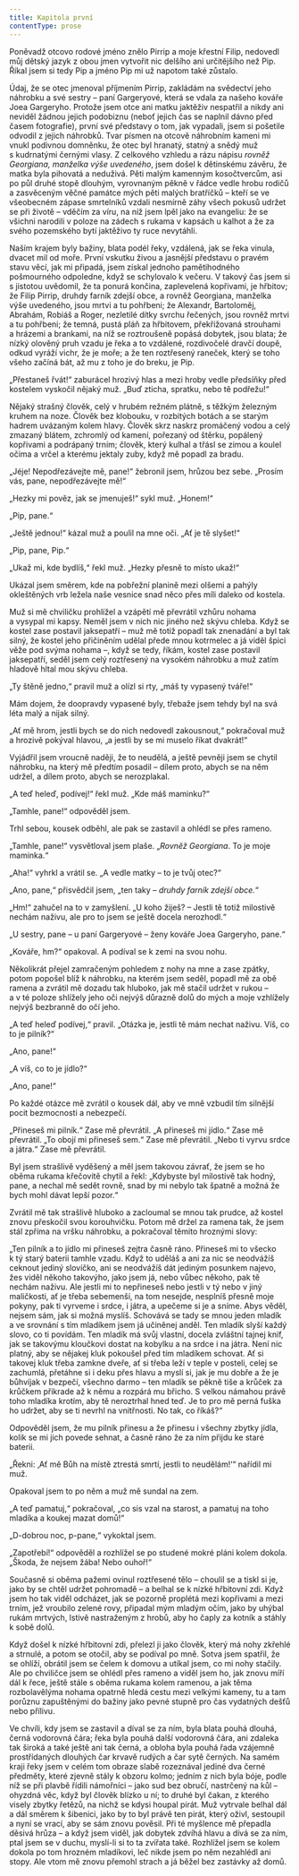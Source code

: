 ```yaml
---
title: Kapitola první
contentType: prose
---
```


<section>

Poněvadž otcovo rodové jméno znělo Pirrip a moje křestní Filip, nedovedl můj dětský jazyk z obou jmen vytvořit nic delšího ani urči­tějšího než Pip. Říkal jsem si tedy Pip a jméno Pip mi už napotom také zůstalo.

Údaj, že se otec jmenoval příjmením Pirrip, zakládám na svědectví jeho náhrobku a své sestry – paní Gargeryové, která se vdala za našeho kováře Joea Gargeryho. Protože jsem otce ani matku jaktěživ nespatřil a nikdy ani neviděl žádnou jejich podobiznu (neboť jejich čas se naplnil dávno před časem fotografie), první své představy o tom, jak vypadali, jsem si pošetile odvodil z jejich náhrobků. Tvar písmen na otcově náhrobním kameni mi vnukl podivnou domněnku, že otec byl hranatý, statný a snědý muž s kudrnatými černými vlasy. Z celkového vzhledu a rázu nápisu _rovněž Georgiana, manželka výše uvedeného_, jsem došel k dětinskému závěru, že matka byla pihovatá a neduživá. Pěti malým kamenným kosočtvercům, asi po půl druhé stopě dlouhým, vyrovnaným pěkně v řádce vedle hrobu rodičů a zasvěceným věčné památce mých pěti malých bratříčků – kteří se ve všeobecném zápase smrtelníků vzdali nesmírně záhy všech pokusů udržet se při životě – vděčím za víru, na níž jsem lpěl jako na evangeliu: že se všichni narodili v poloze na zádech s rukama v kapsách u kalhot a že za svého pozemského bytí jaktěživo ty ruce nevytáhli.

Naším krajem byly bažiny, blata podél řeky, vzdálená, jak se řeka vinula, dvacet mil od moře. První vskutku živou a jasnější představu o pravém stavu věcí, jak mi připadá, jsem získal jednoho pamětihodného pošmourného odpoledne, když se schylovalo k večeru. V takový čas jsem si s jistotou uvědomil, že ta ponurá končina, zaplevelená kopřivami, je hřbitov; že Filip Pirrip, druhdy farník zdejší obce, a rovněž Georgiana, manželka výše uvedeného, jsou mrtvi a tu pohřbeni; že Alexandr, Bartoloměj, Abrahám, Robiáš a Roger, nezletilé dítky svrchu řečených, jsou rovněž mrtvi a tu pohřbeni; že temná, pustá pláň za hřbitovem, překřižovaná strouhami a hrázemi a brankami, na níž se roztroušeně popásá dobytek, jsou blata; že nízký olověný pruh vzadu je řeka a to vzdálené, rozdivočelé dravčí doupě, odkud vyráží vichr, že je moře; a že ten roztřesený raneček, který se toho všeho začíná bát, až mu z toho je do breku, je Pip.

„Přestaneš řvát!“ zaburácel hrozivý hlas a mezi hroby vedle předsíňky před kostelem vyskočil nějaký muž. „Buď zticha, spratku, nebo tě podřežu!“

Nějaký strašný člověk, celý v hrubém režném plátně, s těžkým železným kruhem na noze. Člověk bez klobouku, v rozbitých botách a se starým hadrem uvázaným kolem hlavy. Člověk skrz naskrz promáčený vodou a celý zmazaný blátem, zchromlý od kamení, pořezaný od štěrku, popálený kopřivami a podrápaný trním; člověk, který kulhal a třásl se zimou a koulel očima a vrčel a kterému jektaly zuby, když mě popadl za bradu.

„Jéje! Nepodřezávejte mě, pane!“ žebronil jsem, hrůzou bez sebe. „Prosím vás, pane, nepodřezávejte mě!“

„Hezky mi pověz, jak se jmenuješ!“ sykl muž. „Honem!“

„Pip, pane.“

„Ještě jednou!“ kázal muž a poulil na mne oči. „Ať je tě slyšet!“

„Pip, pane, Pip.“

„Ukaž mi, kde bydlíš,“ řekl muž. „Hezky přesně to místo ukaž!“

Ukázal jsem směrem, kde na pobřežní planině mezi olšemi a pahýly okleštěných vrb ležela naše vesnice snad něco přes míli daleko od kostela.

Muž si mě chviličku prohlížel a vzápětí mě převrátil vzhůru nohama a vysypal mi kapsy. Neměl jsem v nich nic jiného než skývu chleba. Když se kostel zase postavil jaksepatří – muž mě totiž popadl tak znenadání a byl tak silný, že kostel jeho přičiněním udělal přede mnou kotrmelec a já viděl špici věže pod svýma nohama –, když se tedy, říkám, kostel zase postavil jaksepatří, seděl jsem celý roztřesený na vysokém náhrobku a muž zatím hladově hltal mou skývu chleba.

„Ty štěně jedno,“ pravil muž a olízl si rty, „máš ty vypasený tváře!“

Mám dojem, že doopravdy vypasené byly, třebaže jsem tehdy byl na svá léta malý a nijak silný.

„Ať mě hrom, jestli bych se do nich nedovedl zakousnout,“ pokračoval muž a hrozivě pokýval hlavou, „a jestli by se mi muselo říkat dvakrát!“

Vyjádřil jsem vroucně naději, že to neudělá, a ještě pevněji jsem se chytil náhrobku, na který mě předtím posadil – dílem proto, abych se na něm udržel, a dílem proto, abych se nerozplakal.

„A teď heleď, podívej!“ řekl muž. „Kde máš maminku?“

„Tamhle, pane!“ odpověděl jsem.

Trhl sebou, kousek odběhl, ale pak se zastavil a ohlédl se přes rameno.

„Tamhle, pane!“ vysvětloval jsem plaše. „_Rovněž Georgiana_. To je moje maminka.“

„Aha!“ vyhrkl a vrátil se. „A vedle matky – to je tvůj otec?“

„Ano, pane,“ přisvědčil jsem, „ten taky – _druhdy farník zdejší obce._“

„Hm!“ zahučel na to v zamyšlení. „U koho žiješ? – Jestli tě totiž milostivě nechám naživu, ale pro to jsem se ještě docela nerozhodl.“

„U sestry, pane – u paní Gargeryové – ženy kováře Joea Gargeryho, pane.“

„Kováře, hm?“ opakoval. A podíval se k zemi na svou nohu.

Několikrát přejel zamračeným pohledem z nohy na mne a zase zpátky, potom popošel blíž k náhrobku, na kterém jsem seděl, po­padl mě za obě ramena a zvrátil mě dozadu tak hluboko, jak mě stačil udržet v rukou – a v té poloze shlížely jeho oči nejvýš důrazně dolů do mých a moje vzhlížely nejvýš bezbranně do očí jeho.

„A teď heleď podívej,“ pravil. „Otázka je, jestli tě mám nechat naživu. Víš, co to je pilník?“

„Ano, pane!“

„A víš, co to je jídlo?“

„Ano, pane!“

Po každé otázce mě zvrátil o kousek dál, aby ve mně vzbudil tím silnější pocit bezmocnosti a nebezpečí.

„Přineseš mi pilník.“ Zase mě převrátil. „A přineseš mi jídlo.“ Zase mě převrátil. „To obojí mi přineseš sem.“ Zase mě převrátil. „Nebo ti vyrvu srdce a játra.“ Zase mě převrátil.

Byl jsem strašlivě vyděšený a měl jsem takovou závrať, že jsem se ho oběma rukama křečovitě chytil a řekl: „Kdybyste byl milostivě tak hodný, pane, a nechal mě sedět rovně, snad by mi nebylo tak špatně a možná že bych mohl dávat lepší pozor.“

Zvrátil mě tak strašlivě hluboko a zacloumal se mnou tak prudce, až kostel znovu přeskočil svou korouhvičku. Potom mě držel za ramena tak, že jsem stál zpříma na vršku náhrobku, a pokračoval těmito hroznými slovy:

„Ten pilník a to jídlo mi přineseš zejtra časně ráno. Přineseš mi to všecko k tý starý baterii tamhle vzadu. Když to uděláš a ani za nic se neodvážíš ceknout jediný slovíčko, ani se neodvážíš dát jediným posunkem najevo, žes viděl někoho takovýho, jako jsem já, nebo vůbec někoho, pak tě nechám naživu. Ale jestli mi to nepřineseš nebo jestli v tý nebo v jiný maličkosti, ať je třeba sebemenší, na tom nesejde, nesplníš přesně moje pokyny, pak ti vyrveme i srdce, i ját­ra, a upečeme si je a sníme. Abys věděl, nejsem sám, jak si možná myslíš. Schovává se tady se mnou jeden mladík a ve srovnání s tím mladíkem jsem já učiněnej anděl. Ten mladík slyší každý slovo, co ti povídám. Ten mladík má svůj vlastní, docela zvláštní tajnej knif, jak se takovýmu kloučkovi dostat na kobylku a na srdce i na játra. Není nic platný, aby se nějakej kluk pokoušel před tím mladíkem schovat. Ať si takovej kluk třeba zamkne dveře, ať si třeba leží v teple v posteli, celej se zachumlá, přetáhne si i deku přes hlavu a myslí si, jak je mu dobře a že je bůhvíjak v bezpečí, všechno darmo – ten mladík se pěkně tiše a krůček za krůčkem přikrade až k němu a rozpárá mu břicho. S velkou námahou právě toho mladíka krotím, aby tě neroztrhal hned teď. Je to pro mě perná fuška ho udržet, aby se ti nevrhl na vnitřnosti. No tak, co říkáš?“

Odpověděl jsem, že mu pilník přinesu a že přinesu i všechny zbytky jídla, kolik se mi jich povede sehnat, a časně ráno že za ním přijdu ke staré baterii.

„Řekni: ‚Ať mě Bůh na místě ztrestá smrtí, jestli to neudělám!‘“ nařídil mi muž.

Opakoval jsem to po něm a muž mě sundal na zem.

„A teď pamatuj,“ pokračoval, „co sis vzal na starost, a pamatuj na toho mladíka a koukej mazat domů!“

„D-dobrou noc, p-pane,“ vykoktal jsem.

„Zapotřebí!“ odpověděl a rozhlížel se po studené mokré pláni kolem dokola. „Škoda, že nejsem žába! Nebo ouhoř!“

Současně si oběma pažemi ovinul roztřesené tělo – choulil se a tiskl si je, jako by se chtěl udržet pohromadě – a belhal se k nízké hřbitovní zdi. Když jsem ho tak viděl odcházet, jak se pozorně proplétá mezi kopřivami a mezi trním, jež vroubilo zelené rovy, připadal mým mladým očím, jako by uhýbal rukám mrtvých, lstivě nastraženým z hrobů, aby ho čaply za kotník a stáhly k sobě dolů.

Když došel k nízké hřbitovní zdi, přelezl ji jako člověk, který má nohy zkřehlé a strnulé, a potom se otočil, aby se podíval po mně. Sotva jsem spatřil, že se ohlíží, obrátil jsem se čelem k domovu a utíkal jsem, co mi nohy stačily. Ale po chviličce jsem se ohlédl přes rameno a viděl jsem ho, jak znovu míří dál k řece, ještě stále s oběma rukama kolem ramenou, a jak těma rozbolavělýma nohama opatrně hledá cestu mezi velkými kameny, tu a tam porůznu zapuštěnými do bažiny jako pevné stupně pro čas vydatných dešťů nebo přílivu.

Ve chvíli, kdy jsem se zastavil a díval se za ním, byla blata pouhá dlouhá, černá vodorovná čára; řeka byla pouhá další vodorovná čára, ani zdaleka tak široká a také ještě ani tak černá, a obloha byla pouhá řada vzájemně prostřídaných dlouhých čar krvavě rudých a čar sytě černých. Na samém kraji řeky jsem v celém tom obraze slabě rozeznával jediné dva černé předměty, které zjevně stály k obzoru kolmo; jedním z nich byla bóje, podle níž se při plavbě řídili námořníci – jako sud bez obručí, nastrčený na kůl – ohyzdná věc, když byl člověk blízko u ní; to druhé byl čakan, z kterého visely zbytky řetězů, na nichž se kdysi houpal pirát. Muž vytrvale belhal dál a dál směrem k šibenici, jako by to byl právě ten pirát, který oživl, sestoupil a nyní se vrací, aby se sám znovu pověsil. Při té myšlence mě přepadla děsivá hrůza – a když jsem viděl, jak dobytek zdvíhá hlavu a dívá se za ním, ptal jsem se v duchu, myslí-li si to ta zvířata také. Rozhlížel jsem se kolem dokola po tom hrozném mladíkovi, leč nikde jsem po něm nezahlédl ani stopy. Ale vtom mě znovu přemohl strach a já běžel bez zastávky až domů.

</section>
